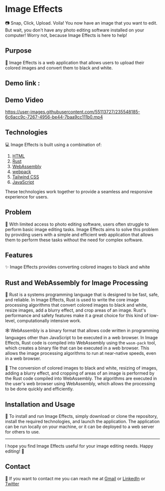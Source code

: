 Image Effects
=============

📷 Snap, Click, Upload. Voila! You now have an image that you want to edit. But wait, you don't have any photo editing
software installed on your computer! Worry not, because Image Effects is here to help!

Purpose
-------

🎯 Image Effects is a web application that allows users to upload their colored images and convert them to black and
white.

Demo link : 
----

Demo Video
----------
https://user-images.githubusercontent.com/55113727/235548185-6c6acc9c-7267-4956-be44-7baa9cc111b0.mp4


Technologies
------------

💻 Image Effects is built using a combination of:

1. [HTML](https://developer.mozilla.org/en-US/docs/Web/HTML)
2. [Rust](https://www.rust-lang.org/)
3. [WebAssembly](https://webassembly.org/)
4. [webpack](https://webpack.js.org/)
5. [Tailwind CSS](https://tailwindcss.com/)
6. [JavaScript](https://developer.mozilla.org/en-US/docs/Web/JavaScript)

These technologies work together to provide a seamless and responsive experience for users.

Problem
-------

🤔 With limited access to photo editing software, users often struggle to perform basic image editing tasks. Image
Effects aims to solve this problem by providing users with a simple and efficient web application that allows them to
perform these tasks without the need for complex software.

Features
--------

✨ Image Effects provides converting colored images to black and white

Rust and WebAssembly for Image Processing
-----------------------------------------

🦀 Rust is a systems programming language that is designed to be fast, safe, and reliable. In Image Effects, Rust is used
to write the core image processing algorithms that convert colored images to black and white, resize images, add a
blurry effect, and crop areas of an image. Rust's performance and safety features make it a great choice for this kind
of low-level, computationally intensive work.

🕸️ WebAssembly is a binary format that allows code written in programming languages other than JavaScript to be executed
in a web browser. In Image Effects, Rust code is compiled into WebAssembly using the `wasm-pack` tool, which creates a
binary file that can be executed in a web browser. This allows the image processing algorithms to run at near-native
speeds, even in a web browser.

🎨 The conversion of colored images to black and white, resizing of images, adding a blurry effect, and cropping of areas
of an image is performed by the Rust code compiled into WebAssembly. The algorithms are executed in the user's web
browser using WebAssembly, which allows the processing to be done quickly and efficiently.



Installation and Usage
----------------------

🚀 To install and run Image Effects, simply download or clone the repository, install the required technologies, and
launch the application. The application can be run locally on your machine, or it can be deployed to a web server for
others to use.


* * * * *

I hope you find Image Effects useful for your image editing needs. Happy editing! 🎉

Contact
-------

📧 If you want to contact me you can reach me at <a href="mailto:devmuzaky@gmail.com">Gmail</a>
or <a href="https://www.linkedin.com/in/devmuzaky/">LinkedIn</a>
or <a href="https://twitter.com/devmuzaky">Twitter</a>
